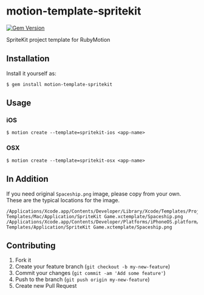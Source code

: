 # motion-template-spritekit
[![Gem Version](https://img.shields.io/gem/v/motion-template-spritekit.svg)](http://badge.fury.io/rb/motion-template-spritekit)

SpriteKit project template for RubyMotion

## Installation

Install it yourself as:

    $ gem install motion-template-spritekit

## Usage

### iOS

    $ motion create --template=spritekit-ios <app-name>

### OSX

    $ motion create --template=spritekit-osx <app-name>

## In Addition

If you need original `Spaceship.png` image, please copy from your own.
These are the typical locations for the image.

    /Applications/Xcode.app/Contents/Developer/Library/Xcode/Templates/Project Templates/Mac/Application/SpriteKit Game.xctemplate/Spaceship.png
    /Applications/Xcode.app/Contents/Developer/Platforms/iPhoneOS.platform/Developer/Library/Xcode/Templates/Project Templates/Application/SpriteKit Game.xctemplate/Spaceship.png

## Contributing

1. Fork it
2. Create your feature branch (`git checkout -b my-new-feature`)
3. Commit your changes (`git commit -am 'Add some feature'`)
4. Push to the branch (`git push origin my-new-feature`)
5. Create new Pull Request

